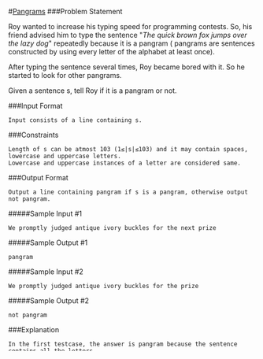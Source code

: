 #[Pangrams](https://www.hackerrank.com/challenges/pangrams/copy-from/10449446)
###Problem Statement

Roy wanted to increase his typing speed for programming contests. So, his friend advised him to type the sentence "*The quick brown fox jumps over the lazy dog*" repeatedly because it is a pangram ( pangrams are sentences constructed by using every letter of the alphabet at least once).

After typing the sentence several times, Roy became bored with it. So he started to look for other pangrams.

Given a sentence s, tell Roy if it is a pangram or not.

###Input Format
```shell
Input consists of a line containing s.
```
###Constraints 
```shell
Length of s can be atmost 103 (1≤|s|≤103) and it may contain spaces, lowercase and uppercase letters. 
Lowercase and uppercase instances of a letter are considered same.
```
###Output Format
```shell
Output a line containing pangram if s is a pangram, otherwise output not pangram.
```
#####Sample Input #1
```shell
We promptly judged antique ivory buckles for the next prize    
```
#####Sample Output #1
```shell
pangram
```
#####Sample Input #2
```shell
We promptly judged antique ivory buckles for the prize    
```
#####Sample Output #2
```shell
not pangram
```
###Explanation
```shell
In the first testcase, the answer is pangram because the sentence contains all the letters.
```

